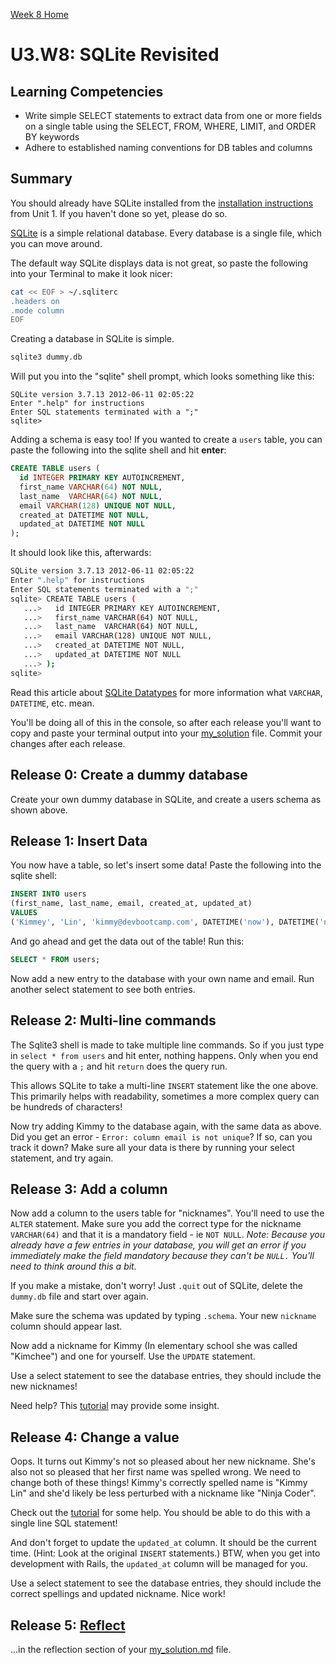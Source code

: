 [Week 8 Home](../)

# U3.W8: SQLite Revisited

## Learning Competencies
- Write simple SELECT statements to extract data from one or more fields on a single table using the SELECT, FROM, WHERE, LIMIT, and ORDER BY keywords
- Adhere to established naming conventions for DB tables and columns


## Summary
You should already have SQLite installed from the [installation instructions](https://github.com/Devbootcamp/phase-0-unit-1/tree/master/week-1) from Unit 1. If you haven't done so yet, please do so.

[SQLite](http://en.wikipedia.org/wiki/SQLite) is a simple relational database. Every database is a single file, which you can move around.

The default way SQLite displays data is not great, so paste the following into your Terminal to make it look nicer:


```bash
cat << EOF > ~/.sqliterc
.headers on
.mode column
EOF
```

Creating a database in SQLite is simple.

```bash
sqlite3 dummy.db
```

Will put you into the "sqlite" shell prompt, which looks something like this:

```text
SQLite version 3.7.13 2012-06-11 02:05:22
Enter ".help" for instructions
Enter SQL statements terminated with a ";"
sqlite>
```

Adding a schema is easy too!  If you wanted to create a <code>users</code> table, you can paste the following into the sqlite shell and hit **enter**:

```sql
CREATE TABLE users (
  id INTEGER PRIMARY KEY AUTOINCREMENT,
  first_name VARCHAR(64) NOT NULL,
  last_name  VARCHAR(64) NOT NULL,
  email VARCHAR(128) UNIQUE NOT NULL,
  created_at DATETIME NOT NULL,
  updated_at DATETIME NOT NULL
);
```

It should look like this, afterwards:

```bash
SQLite version 3.7.13 2012-06-11 02:05:22
Enter ".help" for instructions
Enter SQL statements terminated with a ";"
sqlite> CREATE TABLE users (
   ...>   id INTEGER PRIMARY KEY AUTOINCREMENT,
   ...>   first_name VARCHAR(64) NOT NULL,
   ...>   last_name  VARCHAR(64) NOT NULL,
   ...>   email VARCHAR(128) UNIQUE NOT NULL,
   ...>   created_at DATETIME NOT NULL,
   ...>   updated_at DATETIME NOT NULL
   ...> );
sqlite>
```

Read this article about [SQLite Datatypes](http://www.sqlite.org/datatype3.html) for more information what <code>VARCHAR</code>, <code>DATETIME</code>, etc. mean.

You'll be doing all of this in the console, so after each release you'll want to copy and paste your terminal output into your [my_solution](my_solution.md) file. Commit your changes after each release.

## Release 0: Create a dummy database

Create your own dummy database in SQLite, and create a users schema as shown above.

## Release 1: Insert Data
You now have a table, so let's insert some data!  Paste the following into the sqlite shell:

```sql
INSERT INTO users
(first_name, last_name, email, created_at, updated_at)
VALUES
('Kimmey', 'Lin', 'kimmy@devbootcamp.com', DATETIME('now'), DATETIME('now'));
```

And go ahead and get the data out of the table!  Run this:

```sql
SELECT * FROM users;
```

Now add a new entry to the database with your own name and email.  Run another select statement to see both entries.

## Release 2: Multi-line commands

The Sqlite3 shell is made to take multiple line commands.  So if you just type in `select * from users` and hit enter, nothing happens.  Only when you end the query with a `;` and hit `return` does the query run.

This allows SQLite to take a multi-line `INSERT` statement like the one above.  This primarily helps with readability, sometimes a more complex query can be hundreds of characters!

Now try adding Kimmy to the database again, with the same data as above.  Did you get an error - `Error: column email is not unique`?  If so, can you track it down?  Make sure all your data is there by running your select statement, and try again.

## Release 3: Add a column

Now add a column to the users table for "nicknames".  You'll need to use the `ALTER` statement. Make sure you add the correct type for the nickname `VARCHAR(64)` and that it is a mandatory field - ie `NOT NULL`. *Note: Because you already have a few entries in your database, you will get an error if you immediately make the field mandatory because they can't be `NULL.` You'll need to think around this a bit.*

If you make a mistake, don't worry!  Just `.quit` out of SQLite, delete the `dummy.db` file and start over again.

Make sure the schema was updated by typing `.schema`.  Your new `nickname` column should appear last.

Now add a nickname for Kimmy (In elementary school she was called "Kimchee") and one for yourself.  Use the `UPDATE` statement.

Use a select statement to see the database entries, they should include the new nicknames!

Need help?  This [tutorial](http://zetcode.com/databases/sqlitetutorial/) may provide some insight.

## Release 4: Change a value

Oops.  It turns out Kimmy's not so pleased about her new nickname.  She's also not so pleased that her first name was spelled wrong. We need to change both of these things!
Kimmy's correctly spelled name is "Kimmy Lin" and she'd likely be less perturbed with a nickname like "Ninja Coder".

Check out the [tutorial](http://zetcode.com/databases/sqlitetutorial/) for some help.  You should be able to do this with a single line SQL statement!

And don't forget to update the `updated_at` column.  It should be the current time.  (Hint: Look at the original `INSERT` statements.) BTW, when you get into development with Rails, the `updated_at` column will be managed for you.

Use a select statement to see the database entries, they should include the correct spellings and updated nickname.  Nice work!


## Release 5: [Reflect](https://github.com/Devbootcamp/phase-0-handbook/blob/master/coding-references/reflection-guidelines.md)
...in the reflection section of your [my_solution.md](my_solution.md) file.



